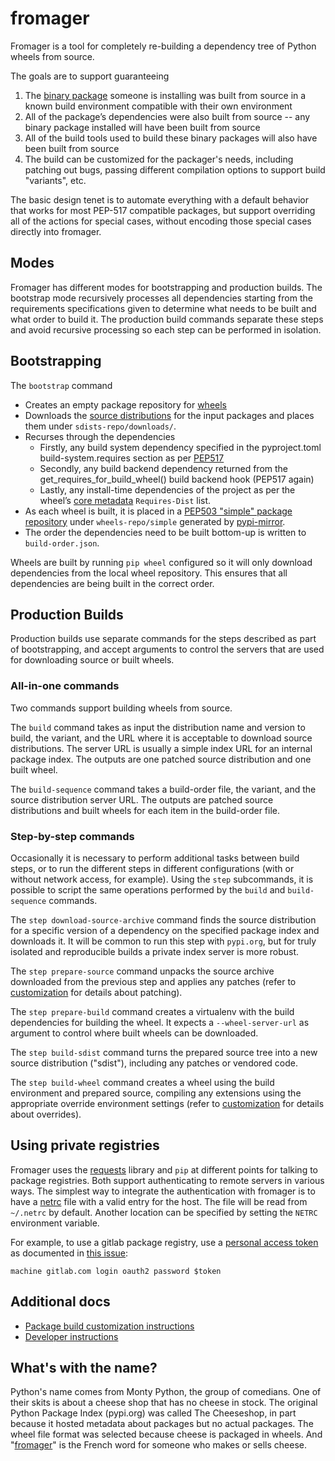 # fromager

Fromager is a tool for completely re-building a dependency tree of
Python wheels from source.

The goals are to support guaranteeing

1. The [binary
   package](https://packaging.python.org/en/latest/glossary/#term-Built-Distribution)
   someone is installing was built from source in a known build
   environment compatible with their own environment
1. All of the package’s dependencies were also built from source -- any
   binary package installed will have been built from source
1. All of the build tools used to build these binary packages will
   also have been built from source
1. The build can be customized for the packager's needs, including
   patching out bugs, passing different compilation options to support
   build "variants", etc.

The basic design tenet is to automate everything with a default
behavior that works for most PEP-517 compatible packages, but support
overriding all of the actions for special cases, without encoding
those special cases directly into fromager.

## Modes

Fromager has different modes for bootstrapping and production builds.
The bootstrap mode recursively processes all dependencies starting
from the requirements specifications given to determine what needs to
be built and what order to build it. The production build commands
separate these steps and avoid recursive processing so each step can
be performed in isolation.

## Bootstrapping

The `bootstrap` command

* Creates an empty package repository for
  [wheels](https://packaging.python.org/en/latest/specifications/binary-distribution-format/)
* Downloads the [source
  distributions](https://packaging.python.org/en/latest/glossary/#term-Source-Distribution-or-sdist)
  for the input packages and places them under
  `sdists-repo/downloads/`.
* Recurses through the dependencies
  * Firstly, any build system dependency specified in the
    pyproject.toml build-system.requires section as per
    [PEP517](https://peps.python.org/pep-0517)
  * Secondly, any build backend dependency returned from the
    get_requires_for_build_wheel() build backend hook (PEP517 again)
  * Lastly, any install-time dependencies of the project as per the
    wheel’s [core
    metadata](https://packaging.python.org/en/latest/specifications/core-metadata/)
    `Requires-Dist` list.
* As each wheel is built, it is placed in a [PEP503 "simple" package
  repository](https://peps.python.org/pep-0503/) under
  `wheels-repo/simple` generated by
  [pypi-mirror](https://pypi.org/project/python-pypi-mirror/).
* The order the dependencies need to be built bottom-up is written to
  `build-order.json`.

Wheels are built by running `pip wheel` configured so it will only
download dependencies from the local wheel repository. This ensures
that all dependencies are being built in the correct order.

## Production Builds

Production builds use separate commands for the steps described as
part of bootstrapping, and accept arguments to control the servers
that are used for downloading source or built wheels.

### All-in-one commands

Two commands support building wheels from source.

The `build` command takes as input the distribution name and version
to build, the variant, and the URL where it is acceptable to download
source distributions. The server URL is usually a simple index URL for
an internal package index. The outputs are one patched source
distribution and one built wheel.

The `build-sequence` command takes a build-order file, the variant,
and the source distribution server URL. The outputs are patched source
distributions and built wheels for each item in the build-order file.

### Step-by-step commands

Occasionally it is necessary to perform additional tasks between build
steps, or to run the different steps in different configurations (with
or without network access, for example). Using the `step` subcommands,
it is possible to script the same operations performed by the `build`
and `build-sequence` commands.

The `step download-source-archive` command finds the source
distribution for a specific version of a dependency on the specified
package index and downloads it. It will be common to run this step
with `pypi.org`, but for truly isolated and reproducible builds a
private index server is more robust.

The `step prepare-source` command unpacks the source archive
downloaded from the previous step and applies any patches (refer to
[customization](docs/customization.md) for details about patching).

The `step prepare-build` command creates a virtualenv with the build
dependencies for building the wheel. It expects a `--wheel-server-url`
as argument to control where built wheels can be downloaded.

The `step build-sdist` command turns the prepared source tree into a
new source distribution ("sdist"), including any patches or vendored
code.

The `step build-wheel` command creates a wheel using the build
environment and prepared source, compiling any extensions using the
appropriate override environment settings (refer to
[customization](docs/customization.md) for details about overrides).

## Using private registries

Fromager uses the [requests](https://requests.readthedocs.io) library and `pip`
at different points for talking to package registries. Both support
authenticating to remote servers in various ways. The simplest way to integrate
the authentication with fromager is to have a
[netrc](https://docs.python.org/3/library/netrc.html) file with a valid entry
for the host. The file will be read from `~/.netrc` by default. Another location
can be specified by setting the `NETRC` environment variable.

For example, to use a gitlab package registry, use a [personal
access
token](https://docs.gitlab.com/ee/user/profile/personal_access_tokens.html#create-a-personal-access-token)
as documented in [this
issue](https://gitlab.com/gitlab-org/gitlab/-/issues/350582):

```plaintext
machine gitlab.com login oauth2 password $token
```

## Additional docs

* [Package build customization instructions](docs/customization.md)
* [Developer instructions](docs/develop.md)

## What's with the name?

Python's name comes from Monty Python, the group of comedians. One of
their skits is about a cheese shop that has no cheese in stock. The
original Python Package Index (pypi.org) was called The Cheeseshop, in
part because it hosted metadata about packages but no actual
packages. The wheel file format was selected because cheese is
packaged in wheels. And
"[fromager](https://en.wiktionary.org/wiki/fromager)" is the French
word for someone who makes or sells cheese.
